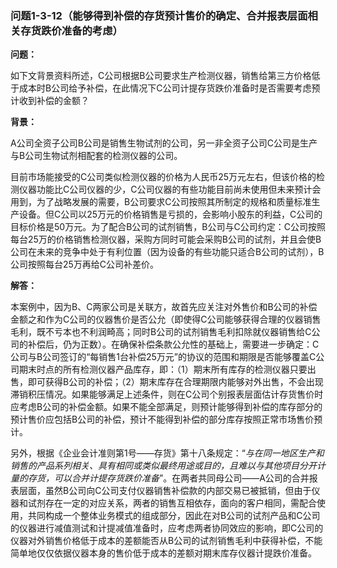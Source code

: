 ### 问题1-3-12（能够得到补偿的存货预计售价的确定、合并报表层面相关存货跌价准备的考虑）

**问题：**

如下文背景资料所述，C公司根据B公司要求生产检测仪器，销售给第三方价格低于成本时B公司给予补偿，在此情况下C公司计提存货跌价准备时是否需要考虑预计收到补偿的金额？

**背景：**

A公司全资子公司B公司是销售生物试剂的公司，另一非全资子公司C公司是生产与B公司生物试剂相配套的检测仪器的公司。

目前市场能接受的C公司类似检测仪器的价格为人民币25万元左右，但该价格的检测仪器功能比C公司仪器的少，C公司仪器的有些功能目前尚未使用但未来预计会用到，为了战略发展的需要，B公司要求C公司按照其所制定的规格和质量标准生产设备。但C公司以25万元的价格销售是亏损的，会影响小股东的利益，C公司的目标价格是50万元。为了配合B公司的试剂销售，B公司与C公司约定：C公司按照每台25万的价格销售检测仪器，采购方同时可能会采购B公司的试剂，并且会使B公司在未来的竞争中处于有利位置（因为设备的有些功能只适合B公司的试剂），B公司按照每台25万再给C公司补差价。

**解答：**

本案例中，因为B、C两家公司是关联方，故首先应关注对外售价和B公司的补偿金额之和作为C公司的仪器售价是否公允（即使得C公司能够获得合理的仪器销售毛利，既不亏本也不利润畸高；同时B公司的试剂销售毛利扣除就仪器销售给C公司的补偿后，仍为正数）。在确保补偿条款公允性的基础上，需要进一步确定：C公司与B公司签订的“每销售1台补偿25万元”的协议的范围和期限是否能够覆盖C公司期末时点的所有检测仪器产品库存，即：（1）期末所有库存的检测仪器只要出售，即可获得B公司的补偿；（2）期末库存在合理期限内能够对外出售，不会出现滞销积压情况。如果能够满足上述条件，则在C公司个别报表层面估计存货售价时应考虑B公司的补偿金额。如果不能全部满足，则预计能够得到补偿的库存部分的预计售价应包括B公司的补偿，预计不能得到补偿的部分库存按照正常市场售价预计。

另外，根据《企业会计准则第1号——存货》第十八条规定：“*与在同一地区生产和销售的产品系列相关、具有相同或类似最终用途或目的，且难以与其他项目分开计量的存货，可以合并计提存货跌价准备*”。在两者共同母公司——A公司的合并报表层面，虽然B公司向C公司支付仪器销售补偿款的内部交易已被抵销，但由于仪器和试剂存在一定的对应关系，两者的销售互相依存，面向的客户相同，需配合使用，共同构成一个整体业务模式的组成部分，因此在对B公司的试剂产品和C公司的仪器进行减值测试和计提减值准备时，应考虑两者协同效应的影响，即C公司的仪器对外销售价格低于成本的差额能否从B公司的试剂销售毛利中获得补偿，不能简单地仅仅依据仪器本身的售价低于成本的差额对期末库存仪器计提跌价准备。